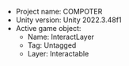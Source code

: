 <!-- UNITY CODE ASSIST INSTRUCTIONS START -->
- Project name: COMPOTER
- Unity version: Unity 2022.3.48f1
- Active game object:
  - Name: InteractLayer
  - Tag: Untagged
  - Layer: Interactable
<!-- UNITY CODE ASSIST INSTRUCTIONS END -->